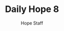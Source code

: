 ---
image: /assets/img/daily-hope-default-artwork.png
title: Daily Hope 8
number: 8
categories:
  - Daily Hope
author: Hope Staff
notes: Daily Hope 8
embed: >-
  <iframe style="border-radius:12px" src="https://open.spotify.com/embed/episode/4BqaIHmbvKR3EVEEPzOKfx?utm_source=generator" width="100%" height="152" frameBorder="0" allowfullscreen="" allow="autoplay; clipboard-write; encrypted-media; fullscreen; picture-in-picture" loading="lazy"></iframe>
---